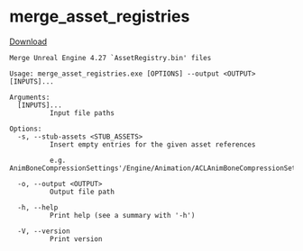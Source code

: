 # merge_asset_registries
[Download](https://github.com/rtkzboss/merge-asset-registries/releases/latest/download/merge_asset_registries.exe)

```
Merge Unreal Engine 4.27 `AssetRegistry.bin' files

Usage: merge_asset_registries.exe [OPTIONS] --output <OUTPUT> [INPUTS]...

Arguments:
  [INPUTS]...
          Input file paths

Options:
  -s, --stub-assets <STUB_ASSETS>
          Insert empty entries for the given asset references

          e.g. AnimBoneCompressionSettings'/Engine/Animation/ACLAnimBoneCompressionSettings.ACLAnimBoneCompressionSettings'

  -o, --output <OUTPUT>
          Output file path

  -h, --help
          Print help (see a summary with '-h')

  -V, --version
          Print version
```

